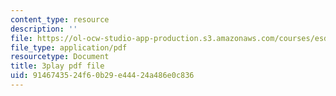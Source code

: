 ```yaml
---
content_type: resource
description: ''
file: https://ol-ocw-studio-app-production.s3.amazonaws.com/courses/esd-051j-engineering-innovation-and-design-fall-2012/9146743524f60b29e44424a486e0c836_J1T7FwXryDE.pdf
file_type: application/pdf
resourcetype: Document
title: 3play pdf file
uid: 91467435-24f6-0b29-e444-24a486e0c836
---
```

